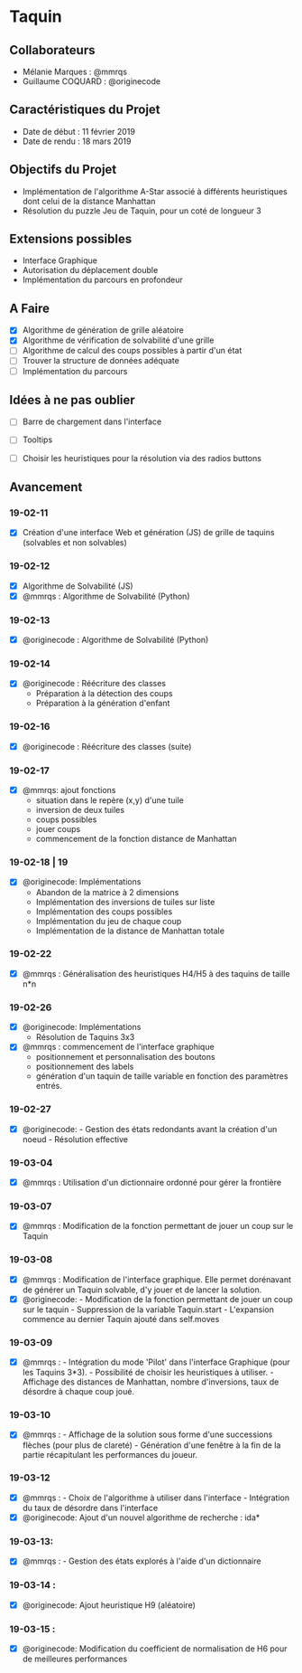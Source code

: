 # Taquin


## Collaborateurs
- Mélanie Marques : @mmrqs
- Guillaume COQUARD : @originecode


## Caractéristiques du Projet
- Date de début : 11 février 2019
- Date de rendu : 18 mars 2019


## Objectifs du Projet
- Implémentation de l'algorithme A-Star associé à différents heuristiques dont celui de la distance Manhattan
- Résolution du puzzle Jeu de Taquin, pour un coté de longueur 3


## Extensions possibles
- Interface Graphique
- Autorisation du déplacement double
- Implémentation du parcours en profondeur


## A Faire
- [x] Algorithme de génération de grille aléatoire
- [x] Algorithme de vérification de solvabilité d'une grille
- [ ] Algorithme de calcul des coups possibles à partir d'un état
- [ ] Trouver la structure de données adéquate
- [ ] Implémentation du parcours

## Idées à ne pas oublier
- [ ] Barre de chargement dans l'interface
- [ ] Tooltips
- [ ] Choisir les heuristiques pour la résolution via des radios buttons


## Avancement

### 19-02-11
- [x] Création d'une interface Web et génération (JS) de grille de taquins (solvables et non solvables)
### 19-02-12
- [x] Algorithme de Solvabilité (JS)
- [x] @mmrqs : Algorithme de Solvabilité (Python)
### 19-02-13
- [x] @originecode : Algorithme de Solvabilité (Python)
### 19-02-14
- [x] @originecode : Réécriture des classes
	- Préparation à la détection des coups
	- Préparation à la génération d'enfant
### 19-02-16
- [x] @originecode : Réécriture des classes (suite)

### 19-02-17
- [x] @mmrqs: ajout fonctions
	- situation dans le repère (x,y) d'une tuile
	- inversion de deux tuiles
	- coups possibles
	- jouer coups
	- commencement de la fonction distance de Manhattan

### 19-02-18 | 19
- [x] @originecode: Implémentations
	- Abandon de la matrice à 2 dimensions
	- Implémentation des inversions de tuiles sur liste
	- Implémentation des coups possibles
	- Implémentation du jeu de chaque coup
	- Implémentation de la distance de Manhattan totale
### 19-02-22
- [x] @mmrqs : Généralisation des heuristiques H4/H5 à des taquins de taille n*n

### 19-02-26
- [x] @originecode: Implémentations
	- Résolution de Taquins 3x3
- [x] @mmrqs : commencement de l'interface graphique
	- positionnement et personnalisation des boutons
	- positionnement des labels
	- génération d'un taquin de taille variable en fonction des paramètres entrés.
### 19-02-27	
- [x] @originecode: - Gestion des états redondants avant la création d'un noeud
		    - Résolution effective

### 19-03-04
- [x] @mmrqs : Utilisation d'un dictionnaire ordonné pour gérer la frontière

### 19-03-07
- [x] @mmrqs : Modification de la fonction permettant de jouer un coup sur le Taquin 

### 19-03-08
- [x] @mmrqs : Modification de l'interface graphique. Elle permet dorénavant de générer un Taquin solvable, d'y jouer et de lancer la solution.
- [x] @originecode: - Modification de la fonction permettant de jouer un coup sur le taquin
		    - Suppression de la variable Taquin.start
		    - L'expansion commence au dernier Taquin ajouté dans self.moves

### 19-03-09
- [x] @mmrqs : - Intégration du mode 'Pilot' dans l'interface Graphique (pour les Taquins 3*3). 
	       - Possibilité de choisir les heuristiques à utiliser. 
	       - Affichage des distances de Manhattan, nombre d'inversions, taux de désordre à chaque coup joué.
### 19-03-10
- [x] @mmrqs : - Affichage de la solution sous forme d'une successions flèches (pour plus de clareté)
	       - Génération d'une fenêtre à la fin de la partie récapitulant les performances du joueur.
### 19-03-12
- [x] @mmrqs : - Choix de l'algorithme à utiliser dans l'interface
	       - Intégration du taux de désordre dans l'interface 
- [x] @originecode: Ajout d'un nouvel algorithme de recherche : ida*
### 19-03-13:
- [x] @mmrqs : - Gestion des états explorés à l'aide d'un dictionnaire

### 19-03-14 : 
- [x] @originecode: Ajout heuristique H9 (aléatoire)

### 19-03-15 : 
- [x] @originecode: Modification du coefficient de normalisation de H6 pour de meilleures performances
